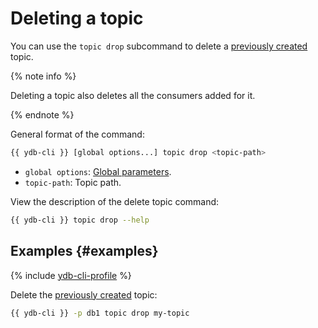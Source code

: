 # Deleting a topic

You can use the `topic drop` subcommand to delete a [previously created](topic-create.md) topic.

{% note info %}

Deleting a topic also deletes all the consumers added for it.

{% endnote %}

General format of the command:

```bash
{{ ydb-cli }} [global options...] topic drop <topic-path>
```

* `global options`: [Global parameters](commands/global-options.md).
* `topic-path`: Topic path.

View the description of the delete topic command:

```bash
{{ ydb-cli }} topic drop --help
```

## Examples {#examples}

{% include [ydb-cli-profile](../../_includes/ydb-cli-profile.md) %}

Delete the [previously created](topic-create.md) topic:

```bash
{{ ydb-cli }} -p db1 topic drop my-topic
```
